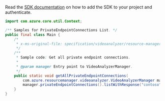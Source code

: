 Read the [SDK documentation](https://github.com/Azure/azure-sdk-for-java/blob/azure-resourcemanager-videoanalyzer_1.0.0-beta.3/sdk/videoanalyzer/azure-resourcemanager-videoanalyzer/README.md) on how to add the SDK to your project and authenticate.

```java
import com.azure.core.util.Context;

/** Samples for PrivateEndpointConnections List. */
public final class Main {
    /*
     * x-ms-original-file: specification/videoanalyzer/resource-manager/Microsoft.Media/preview/2021-11-01-preview/examples/video-analyzer-private-endpoint-connection-list.json
     */
    /**
     * Sample code: Get all private endpoint connections.
     *
     * @param manager Entry point to VideoAnalyzerManager.
     */
    public static void getAllPrivateEndpointConnections(
        com.azure.resourcemanager.videoanalyzer.VideoAnalyzerManager manager) {
        manager.privateEndpointConnections().listWithResponse("contoso", "contososports", Context.NONE);
    }
}
```
